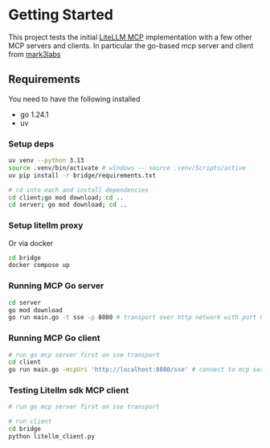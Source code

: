 # Getting Started

This project tests the initial [LiteLLM MCP](https://github.com/BerriAI/litellm/pull/9436) implementation with a few other MCP servers and clients. In particular the go-based mcp server and client from [mark3labs](https://github.com/mark3labs/mcp-go/tree/main/examples/everything)

## Requirements

You need to have the following installed

* go 1.24.1
* uv

### Setup deps

```sh
uv venv --python 3.13
source .venv/bin/activate # windows -- source .venv/Scripts/active
uv pip install -r bridge/requirements.txt

# cd into each and install dependencies
cd client;go mod download; cd ..
cd server; go mod download; cd ..
```

### Setup litellm proxy

Or via docker

```sh
cd bridge
docker compose up
```

### Running MCP Go server

```sh
cd server
go mod download
go run main.go -t sse -p 8080 # transport over http network with port 8080
```

### Running MCP Go client

```sh
# run go mcp server first on sse transport
cd client
go run main.go -mcpUri 'http://localhost:8080/sse' # connect to mcp server on uri
```

### Testing Litellm sdk MCP client

```sh
# run go mcp server first on sse transport

# run client
cd bridge
python litellm_client.py
```

